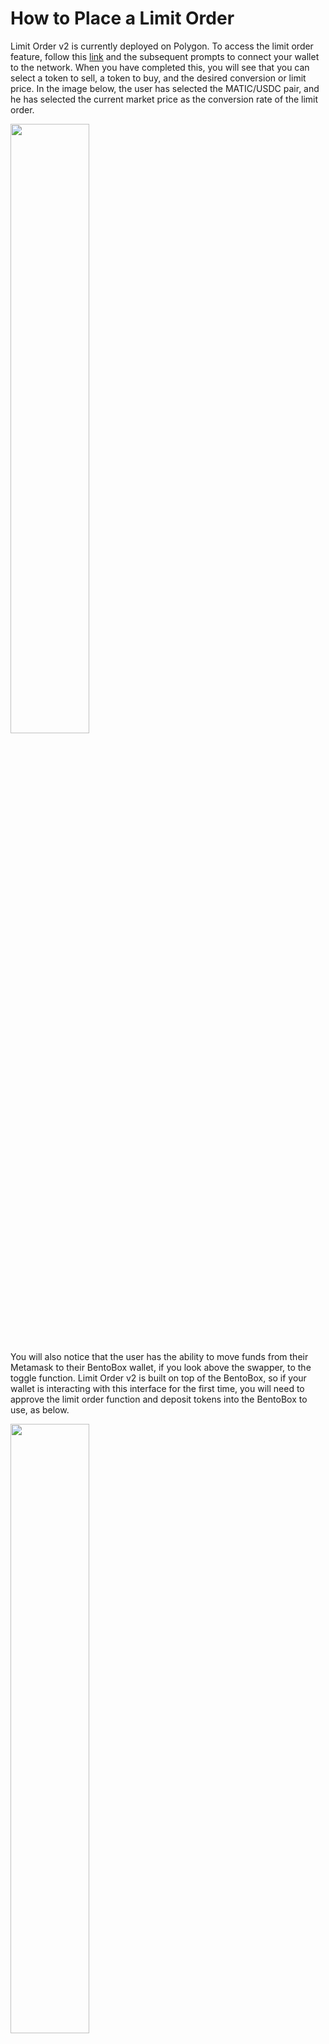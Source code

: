 # How to Place a Limit Order

Limit Order v2 is currently deployed on Polygon. To access the limit order feature, follow this [link](https://app.sushi.com/limit-order) and the subsequent prompts to connect your wallet to the network. When you have completed this, you will see that you can select a token to sell, a token to buy, and the desired conversion or limit price. In the image below, the user has selected the MATIC/USDC pair, and he has selected the current market price as the conversion rate of the limit order.

<img src='/img/tutimg/htpalo/htpalo1.png' alt="" width="50%" />

You will also notice that the user has the ability to move funds from their Metamask to their BentoBox wallet, if you look above the swapper, to the toggle function. Limit Order v2 is built on top of the BentoBox, so if your wallet is interacting with this interface for the first time, you will need to approve the limit order function and deposit tokens into the BentoBox to use, as below.

<img src='/img/tutimg/htpalo/htpalo2.png' alt="" width="50%" />

After you have deposited tokens into the BentoBox, you can place your limit order. In the two images below, the user first clicks the _Current_ button to determine the market price, and in the second image, they lower the price in the bottom price box to the desired price.

<img src='/img/tutimg/htpalo/htpalo3.png' alt="" width="50%" />

<img src='/img/tutimg/htpalo/htpalo4.png' alt="" width="50%" />

When you click _Review Limit Order,_ you will be prompted with a pop up message asking you to confirm the limit order (left image). After you confirm on the pop up, you will be asked to sign the transaction on your digital wallet; this is a gasless signature (right image).

<img src='/img/tutimg/htpalo/htpalo5.png' alt="" width="50%" />

<img src='/img/tutimg/htpalo/htpalo6.png' alt="" width="50%" />

If you then click _My Orders_ in the upper right hand of the swapper box, you will see your open orders, as in the left image below. Once the price is in the desired range, limit orders on SushiSwap may take 3-5 minutes to execute. Once the order has executed, you will see your order in your order history, as in the right image below.

<img src='/img/tutimg/htpalo/htpalo7.png' alt="" width="50%" />

<img src='/img/tutimg/htpalo/htpalo8.png' alt="" width="50%" />
